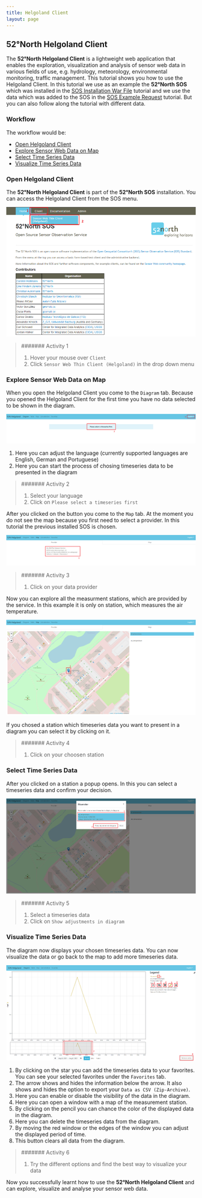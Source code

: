 ```yaml
---
title: Helgoland Client
layout: page
---
```


## 52°North Helgoland Client

The **52°North Helgoland Client** is a lightweight web application that enables the exploration, visualization
and analysis of sensor web data in various fields of use, e.g. hydrology, meteorology, environmental monitoring,
traffic management. This tutorial shows you how to use the Helgoland Client. In this tutorial we use as an
example the **52°North SOS** which was installed in the [SOS Installation War File](9_1_sos_installation_war_file.md)
tutorial and we use the data which was added to the SOS in the [SOS Example Request](9_3_sos_example_request.md)
tutorial. But you can also follow along the tutorial with different data.

### Workflow

The workflow would be:

* [Open Helgoland Client](#open-helgoland-client)
* [Explore Sensor Web Data on Map](#explore-sensor-web-data-on-map)
* [Select Time Series Data](#select-time-series-data)
* [Visualize Time Series Data](#visualize-time-series-data)


### Open Helgoland Client

The **52°North Helgoland Client** is part of the **52°North SOS** installation. You can access
the Helgoland Client from the SOS menu.

![openHelgolandClient.png](images/openHelgolandClient.png "52°North SOS Startpage")

> ####### Activity 1
>
> 1. Hover your mouse over `Client`
> 1. Click `Sensor Web Thin Client (Helgoland)` in the drop down menu

### Explore Sensor Web Data on Map

When you open the Helgoland Client you come to the `Diagram` tab. Because you opened the
Helgoland Client for the first time you have no data selected to be shown in the diagram.

![HelgolandDiagramEmpty.png](images/HelgolandDiagramEmpty.png "Helgoland Diagram")

1. Here you can adjust the language (currently supported languages are English, German and Portuguese)
1. Here you can start the process of chosing timeseries data to be presented in the diagram

> ####### Activity 2
>
> 1. Select your language
> 1. Click on `Please select a timeseries first`

After you clicked on the button you come to the `Map` tab. At the moment you do not see the map
because you first need to select a provider. In this tutorial the previous installed SOS is chosen.

![HelgolandProvider.png](images/HelgolandProvider.png "Chose Provider")

> ####### Activity 3
>
> 1. Click on your data provider

Now you can explore all the measurment stations, which are provided by the service. In this example
it is only on station, which measures the air temperature.

![HelgolandMap.png](images/HelgolandMap.png "Helgoland Map")

If you chosed a station which timeseries data you want to present in a diagram you can select it
by clicking on it.

> ####### Activity 4
>
> 1. Click on your choosen station

### Select Time Series Data

After you clicked on a station a popup opens. In this you can select a timeseries data and confirm
your decision.

![HelgolandMapPopup.png](images/HelgolandMapPopup.png "Helgoland Map Popup")

> ####### Activity 5
>
> 1. Select a timeseries data
> 1. Click on `Show adjustments in diagram`

### Visualize Time Series Data

The diagram now displays your chosen timeseries data. You can now visualize the data or go back
to the map to add more timeseries data.

![HelgolandDiagramData.png](images/HelgolandDiagramData.png "Helgoland Diagram")

1. By clicking on the star you can add the timeseries data to your favorites. You can see your
selected favorites under the `Favorites` tab.
1. The arrow shows and hides the information below the arrow. It also shows and hides the option
to export your `Data as CSV (Zip-Archive)`.
1. Here you can enable or disable the visibility of the data in the diagram.
1. Here you can open a window with a map of the measurement station.
1. By clicking on the pencil you can chance the color of the displayed data in the diagram.
1. Here you can delete the timeseries data from the diagram.
1. By moving the red window or the edges of the window you can adjust the displayed period of time.
1. This button clears all data from the diagram.

> ####### Activity 6
>
> 1. Try the different options and find the best way to visualize your data

Now you successfully  learnt how to use the **52°North Helgoland Client** and can explore, visualize
and analyse your sensor web data.